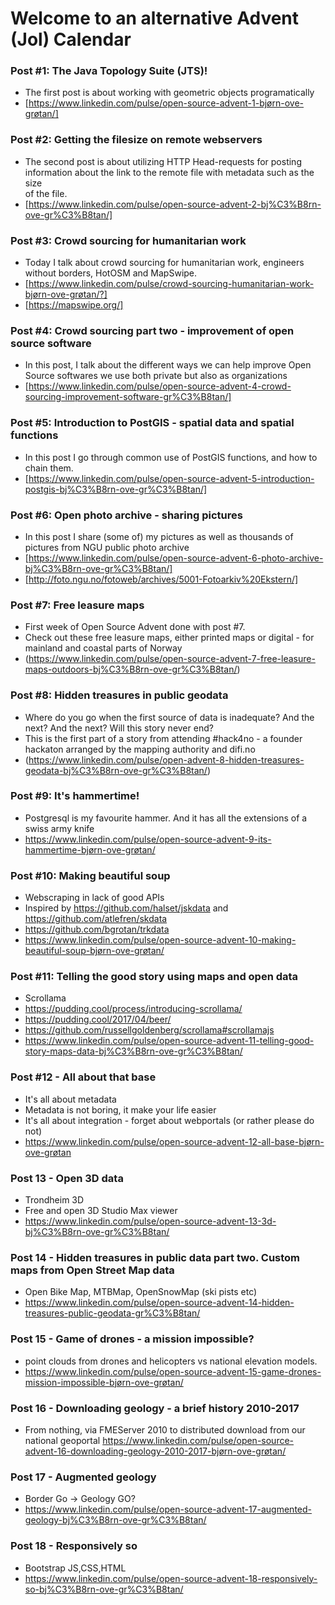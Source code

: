 # Welcome to an alternative Advent (Jol) Calendar

### Post #1: The Java Topology Suite (JTS)!
* The first post is about working with geometric objects programatically
* [https://www.linkedin.com/pulse/open-source-advent-1-bjørn-ove-grøtan/]

### Post #2: Getting the filesize on remote webservers 
* The second post is about utilizing HTTP Head-requests for posting
  information about the link to the remote file with metadata such as the size  
  of the file.  
* [https://www.linkedin.com/pulse/open-source-advent-2-bj%C3%B8rn-ove-gr%C3%B8tan/]
 
### Post #3: Crowd sourcing for humanitarian work
* Today I talk about crowd sourcing for humanitarian work, engineers without borders, HotOSM and MapSwipe.
* [https://www.linkedin.com/pulse/crowd-sourcing-humanitarian-work-bjørn-ove-grøtan/?]
* [https://mapswipe.org/]

### Post #4: Crowd sourcing part two - improvement of open source software
* In this post, I talk about the different ways we can help improve Open Source softwares we use both private but also as organizations
* [https://www.linkedin.com/pulse/open-source-advent-4-crowd-sourcing-improvement-software-gr%C3%B8tan/]

### Post #5: Introduction to PostGIS - spatial data and spatial functions
* In this post I go through common use of PostGIS functions, and how to chain them.
* [https://www.linkedin.com/pulse/open-source-advent-5-introduction-postgis-bj%C3%B8rn-ove-gr%C3%B8tan/]

### Post #6: Open photo archive - sharing pictures
* In this post I share (some of) my pictures as well as thousands of pictures from NGU public photo archive
* [https://www.linkedin.com/pulse/open-source-advent-6-photo-archive-bj%C3%B8rn-ove-gr%C3%B8tan/]
* [http://foto.ngu.no/fotoweb/archives/5001-Fotoarkiv%20Ekstern/]

### Post #7: Free leasure maps
* First week of Open Source Advent done with post #7. 
* Check out these free leasure maps, either printed maps or digital - for mainland and coastal parts of Norway
* (https://www.linkedin.com/pulse/open-source-advent-7-free-leasure-maps-outdoors-bj%C3%B8rn-ove-gr%C3%B8tan/)

### Post #8: Hidden treasures in public geodata
* Where do you go when the first source of data is inadequate? And the next? And the next? Will this story never end?
* This is the first part of a story from attending #hack4no - a founder hackaton arranged by the mapping authority and difi.no
* (https://www.linkedin.com/pulse/open-advent-8-hidden-treasures-geodata-bj%C3%B8rn-ove-gr%C3%B8tan/)

### Post #9: It's hammertime!
* Postgresql is my favourite hammer. And it has all the extensions of a swiss army knife
* https://www.linkedin.com/pulse/open-source-advent-9-its-hammertime-bjørn-ove-grøtan/

### Post #10: Making beautiful soup
* Webscraping in lack of good APIs 
* Inspired by https://github.com/halset/jskdata and https://github.com/atlefren/skdata
* https://github.com/bgrotan/trkdata
* https://www.linkedin.com/pulse/open-source-advent-10-making-beautiful-soup-bjørn-ove-grøtan/

### Post #11: Telling the good story using maps and open data
* Scrollama
* https://pudding.cool/process/introducing-scrollama/
* https://pudding.cool/2017/04/beer/
* https://github.com/russellgoldenberg/scrollama#scrollamajs
* https://www.linkedin.com/pulse/open-source-advent-11-telling-good-story-maps-data-bj%C3%B8rn-ove-gr%C3%B8tan/

### Post #12 - All about that base
* It's all about metadata
* Metadata is not boring, it make your life easier
* It's all about integration - forget about webportals (or rather please do not)
* https://www.linkedin.com/pulse/open-source-advent-12-all-base-bjørn-ove-grøtan

### Post 13 - Open 3D data
* Trondheim 3D
* Free and open 3D Studio Max viewer
* https://www.linkedin.com/pulse/open-source-advent-13-3d-bj%C3%B8rn-ove-gr%C3%B8tan/

### Post 14 - Hidden treasures in public data part two. Custom maps from Open Street Map data
* Open Bike Map, MTBMap, OpenSnowMap (ski pists etc)
* https://www.linkedin.com/pulse/open-source-advent-14-hidden-treasures-public-geodata-gr%C3%B8tan/

### Post 15 - Game of drones - a mission impossible?  
* point clouds from drones and helicopters vs national elevation models.
* https://www.linkedin.com/pulse/open-source-advent-15-game-drones-mission-impossible-bjørn-ove-grøtan/

### Post 16 - Downloading geology - a brief history 2010-2017
* From nothing, via FMEServer 2010 to distributed download from our national geoportal
https://www.linkedin.com/pulse/open-source-advent-16-downloading-geology-2010-2017-bjørn-ove-grøtan/

### Post 17 - Augmented geology
* Border Go -> Geology GO?
* https://www.linkedin.com/pulse/open-source-advent-17-augmented-geology-bj%C3%B8rn-ove-gr%C3%B8tan/

### Post 18 - Responsively so
* Bootstrap JS,CSS,HTML
* https://www.linkedin.com/pulse/open-source-advent-18-responsively-so-bj%C3%B8rn-ove-gr%C3%B8tan/
